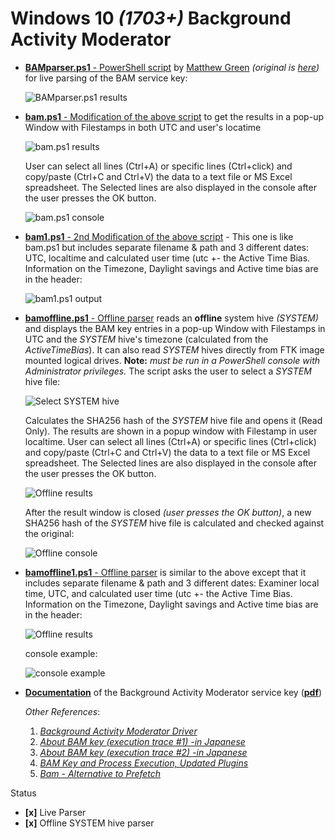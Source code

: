 <!-- saved from url=(0048) https://kacos2000.github.io/Win10-Research/Bam/ --> 
<!-- https://guides.github.com/features/mastering-markdown/ --> 

# Windows 10 *(1703+)* Background Activity Moderator #

- [**BAMparser.ps1** - PowerShell script](https://github.com/kacos2000/Win10-Research/blob/master/Bam/BAMParser.ps1) by [Matthew Green](https://github.com/mgreen27) *(original is [here](https://github.com/mgreen27/Powershell-IR/blob/master/Content/Other/BAMParser.ps1))* for live parsing of the BAM service key:

  ![BAMparser.ps1 results](https://raw.githubusercontent.com/kacos2000/Win10-Research/master/Bam/utc_results.JPG)


- [**bam.ps1** - Modification of the above script](https://github.com/kacos2000/Win10-Research/blob/master/Bam/bam.ps1) to get the results in a pop-up Window with Filestamps in both UTC and user's locatime

  ![bam.ps1 results](https://raw.githubusercontent.com/kacos2000/Win10-Research/master/Bam/results.JPG)

  User can select all lines (Ctrl+A) or specific lines (Ctrl+click) and copy/paste (Ctrl+C and Ctrl+V) the data to a text file or MS Excel  spreadsheet. The Selected lines are also displayed in the console after the user presses the OK button.

  ![bam.ps1 console](https://raw.githubusercontent.com/kacos2000/Win10-Research/master/Bam/console.JPG)
  
- [**bam1.ps1** - 2nd Modification of the above script](https://github.com/kacos2000/Win10-Research/blob/master/Bam/bam1.ps1) - This one is like bam.ps1 but includes separate filename & path and 3 different dates: UTC, localtime and calculated user time (utc +- the Active Time Bias. Information on the Timezone, Daylight savings and Active time bias are in the header:
    
  ![bam1.ps1 output](https://raw.githubusercontent.com/kacos2000/Win10-Research/master/Bam/o_o.JPG)

-  [**bamoffline.ps1** - Offline parser](https://github.com/kacos2000/Win10-Research/blob/master/Bam/bamoffline.ps1) reads an **offline** system hive *(SYSTEM)* and displays the BAM key entries in a pop-up Window with Filestamps in UTC and the *SYSTEM* hive's timezone (calculated from the *ActiveTimeBias*). It can also read *SYSTEM* hives directly from FTK image mounted logical drives. **Note:** *must be run in a PowerShell console with Administrator privileges.* The script asks the user to select a *SYSTEM* hive file:

    ![Select SYSTEM hive](https://raw.githubusercontent.com/kacos2000/Win10-Research/master/Bam/select.JPG)

    Calculates the SHA256 hash of the *SYSTEM* hive file and opens it (Read Only). The results are shown in a popup window with Filestamp in user localtime. User can select all lines (Ctrl+A) or specific lines (Ctrl+click) and copy/paste (Ctrl+C and Ctrl+V) the data to a text file or MS Excel spreadsheet. The Selected lines are also displayed in the console after the user presses the OK button.
  
   ![Offline results](https://raw.githubusercontent.com/kacos2000/Win10-Research/master/Bam/o_results.JPG)
  
   After the result window is closed *(user presses the OK button)*, a new SHA256 hash of the *SYSTEM* hive file is calculated and checked against the original:
  
   ![Offline console](https://raw.githubusercontent.com/kacos2000/Win10-Research/master/Bam/o_console.JPG)
   
  - [**bamoffline1.ps1** - Offline parser](https://github.com/kacos2000/Win10-Research/blob/master/Bam/bamoffline1.ps1) is similar to the above except that it includes separate filename & path and 3 different dates: Examiner local time, UTC, and calculated user time (utc +- the Active Time Bias. Information on the Timezone, Daylight savings and Active time bias are in the header:
  
    ![Offline results](https://raw.githubusercontent.com/kacos2000/Win10-Research/master/Bam/0_01.JPG)
  
    console example:
   
    ![console example](https://raw.githubusercontent.com/kacos2000/Win10-Research/master/Bam/0_02.JPG)
  

- [**Documentation**](https://github.com/kacos2000/Win10-Research/blob/master/Bam/BAM%20-%20Background%20Activity%20Moderator.pdf) of the Background Activity Moderator service key (**[pdf](https://github.com/kacos2000/Win10-Research/blob/master/Bam/BAM%20-%20Background%20Activity%20Moderator.pdf)**)
  
    *Other References*:
    
     1.  *[Background Activity Moderator Driver](http://batcmd.com/windows/10/services/bam/)* 
     2.  *[About BAM key (execution trace #1) -in Japanese](https://padawan-4n6.hatenablog.com/entry/2018/02/22/131110)*
     3.  *[About BAM key (execution trace #2) -in Japanese](https://padawan-4n6.hatenablog.com/entry/2018/03/07/191419)*
     4.  *[BAM Key and Process Execution, Updated Plugins](http://windowsir.blogspot.com.au/2018/03/new-and-updated-plugins-other-items.html)*
     5. *[Bam - Alternative to Prefetch](https://www.linkedin.com/pulse/alternative-prefetch-bam-costas-katsavounidis/)*

Status
 - **[x]** Live Parser 
 - **[x]** Offline SYSTEM hive parser
